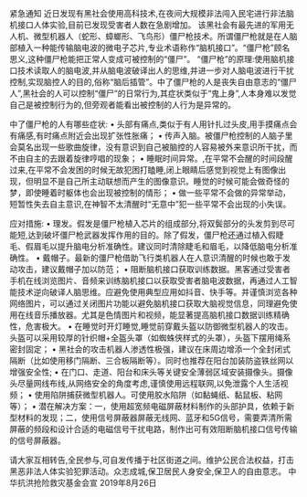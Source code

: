 紧急通知
近日发现有黑社会使用高科技术,在夜间大规模非法闯入民宅进行非法脑机接口人体实验,目前已发现受害者人数在急剧增加。
该黑社会有最先进的军用无人机、微型机器人（蛇形、蟑螂形、飞鸟形）僵尸枪技术。所谓僵尸枪就是在人脑部植入一种能传输脑电波的微电子芯片,专业术语称作“脑机接口”。“僵尸枪”顾名思义,这种僵尸枪能把正常人变成可被控制的“僵尸”。
“僵尸枪”的原理:使用脑机接口技术读取人的脑电波,并从脑电波破译出人的思维,并进一步对人脑电波进行干扰控制,实现脑控人的目的,俗称“脑后插管”。中了僵尸枪的人是丧失自由意志的“僵尸人”,黑社会的人可以控制“僵尸”的日常行为,其症状类似于“鬼上身”,人本身难以发觉自己是被控制行为的,但旁观者能看出被控制的人行为是异常的。

中了僵尸枪的人有哪些症状:
•	头部有痛点,类似于有人用针扎过头皮,用手摸痛点会有痛感,有时痛点附近会出现扩张性胀痛；
•	传声入脑。被僵尸枪控制的人脑子里会莫名出现一些歌曲旋律，没有意识到自己被脑控的人容易被外来意识所干扰，而不由自主的去跟着旋律哼唱的现象；
•	睡眠时间异常。,在平常不会醒的时间段醒过来,在平常不会发困的时候无故犯困打瞌睡,闭上眼睛后感觉到视觉上有图像出现，但明显不是自己所主动联想而产生的图像意识。睡觉的时候可能会做奇怪的梦，即使睡着时躯体也会出现被控制的情形；
•	做一些平常不会做的异常举动，短暂性失去自主意识,在神智不太清醒时“无意中”犯一些平常不会出现的小失误。

应对措施:
•	理发。假发是僵尸枪植入芯片的组成部分,将双鬓部分的头发剪到尽可能短,达到破坏僵尸枪武器发挥作用的目的。除了假发，僵尸枪还通过植入假睫毛、假眉毛以提升脑电分析准确性。建议同时清除睫毛和眉毛，以降低脑电分析准确性。
•	戴帽子。最新的僵尸枪借助飞行类机器人在人意识清醒的时候也敢于发动攻击，建议戴帽子加以防范；
•	阻断脑机接口获取训练数据。黑客通过受害者手机在线浏览图片、音频来训练脑机接口以获取受害者脑电波数据，再通过人工智能技术逆向破译人脑思维。应避免使用典型应用如抖音、快手等。并谨慎浏览各种网络图片，可以通过关闭图片功能以避免脑机接口获取大脑视觉信息，同理避免使用在线音乐播放器。尤其是色情图片和视频，能显著提高脑机接口数据训练精确性，危害极大。
•	在睡觉时开灯睡觉,睡觉前穿戴头盔以防御微型机器人的攻击。头盔可以采用较厚的针织帽+全盔头罩（如蜘蛛侠样式的头罩），头盔下摆用绳系密封固定；
•	黑社会的攻击机器人渗透性极强，建议在床周边增添一个全封闭式隔断（比如使用移门隔断、三合板隔断等）。同时也推荐在阳台加装防盗铁丝网以增强安全性;
•	在门口、走道、阳台和床头等关键安全薄弱区域安装摄像头。摄像头尽量网线布线,从网络安全的角度考虑,谨慎使用远程联网,以免泄露个人生活视频；
•	使用陷阱捕获微型机器人。可使用胶水陷阱（如黏蝇纸、黏鼠板、粘网等）；
•	潜在解决方案：一，使用超宽频电磁屏蔽材料制作的头部护具，依赖于新型材料的发现；二，使用信号屏蔽器屏蔽无线网、蓝牙和5G信号，需要弄清所需屏蔽的频段和设计合适的电磁信号干扰电路，制作出可有效阻断脑机接口信号传输的信号屏蔽器。

请大家互相转告,全民参与,可自发传播于社区街道之间。维护公民合法权益，打击黑恶非法人体实验犯罪活动。众志成城,保卫居民人身安全,保卫人的自由意志。
                                                                                                中华抗洪抢险救灾基金会宣
                                                                                                        2019年8月26日
